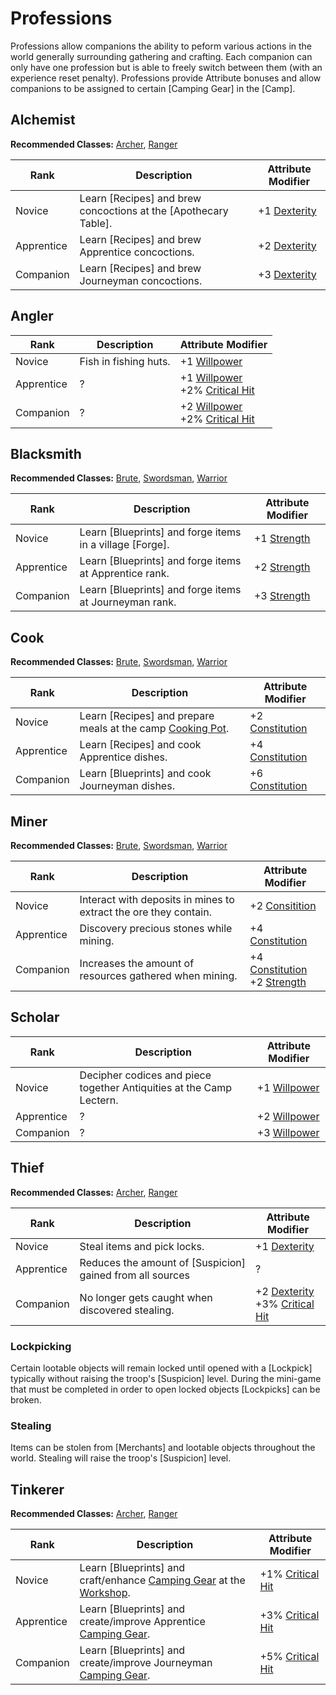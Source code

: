 # Professions

Professions allow companions the ability to peform various actions in the world generally surrounding gathering and crafting. Each companion can only have one profession but is able to freely switch between them (with an experience reset penalty). Professions provide Attribute bonuses and allow companions to be assigned to certain [Camping Gear] in the [Camp]. 

## Alchemist

**Recommended Classes:** [Archer](archer.md), [Ranger](ranger.md)

| Rank       | Description                                                     | Attribute Modifier                      |
|------------|-----------------------------------------------------------------|-----------------------------------------|
| Novice     | Learn [Recipes] and brew concoctions at the [Apothecary Table]. | +1 [Dexterity](attributes.md#dexterity) |
| Apprentice | Learn [Recipes] and brew Apprentice concoctions.                | +2 [Dexterity](attributes.md#dexterity) |
| Companion  | Learn [Recipes] and brew Journeyman concoctions.                | +3 [Dexterity](attributes.md#dexterity) |


## Angler

| Rank       | Description           | Attribute Modifier                                                                           |
|------------|-----------------------|----------------------------------------------------------------------------------------------|
| Novice     | Fish in fishing huts. | +1 [Willpower](attributes.md#willpower)                                                      |
| Apprentice | ?                     | +1 [Willpower](attributes.md#willpower) <br/> +2% [Critical Hit](attributes.md#critical-hit) |
| Companion  | ?                     | +2 [Willpower](attributes.md#willpower) <br/> +2% [Critical Hit](attributes.md#critical-hit) |


## Blacksmith

**Recommended Classes:** [Brute](brute.md), [Swordsman](swordsman.md), [Warrior](warrior.md)

| Rank       | Description                                              | Attribute Modifier                    |
|------------|----------------------------------------------------------|---------------------------------------|
| Novice     | Learn [Blueprints] and forge items in a village [Forge]. | +1 [Strength](attributes.md#strength) |
| Apprentice | Learn [Blueprints] and forge items at Apprentice rank.   | +2 [Strength](attributes.md#strength) |
| Companion  | Learn [Blueprints] and forge items at Journeyman rank.   | +3 [Strength](attributes.md#strength) |


## Cook

**Recommended Classes:** [Brute](brute.md), [Swordsman](swordsman.md), [Warrior](warrior.md)

| Rank       | Description                                                                          | Attribute Modifier                            |
|------------|--------------------------------------------------------------------------------------|-----------------------------------------------|
| Novice     | Learn [Recipes] and prepare meals at the camp [Cooking Pot](../camp/cooking_pot.md). | +2 [Constitution](attributes.md#constitution) |
| Apprentice | Learn [Recipes] and cook Apprentice dishes.                                          | +4 [Constitution](attributes.md#constitution) |
| Companion  | Learn [Blueprints] and cook Journeyman dishes.                                       | +6 [Constitution](attributes.md#constitution) |


## Miner

**Recommended Classes:** [Brute](brute.md), [Swordsman](swordsman.md), [Warrior](warrior.md)

| Rank       | Description                                                      | Attribute Modifier                                                                                        |
|------------|------------------------------------------------------------------|-----------------------------------------------------------------------------------------------------------|
| Novice     | Interact with deposits in mines to extract the ore they contain. | +2 [Consitition](attributes.md#constitution)                                                              |
| Apprentice | Discovery precious stones while mining.                          | +4 [Constitution](attributes.md#constitution)                                                             |
| Companion  | Increases the amount of resources gathered when mining.          | <div>+4 [Constitution](attributes.md#constitution)</div> <div>+2 [Strength](attributes.md#strength)</div> |


## Scholar

| Rank       | Description                                                          | Attribute Modifier                      |
|------------|----------------------------------------------------------------------|-----------------------------------------|
| Novice     | Decipher codices and piece together Antiquities at the Camp Lectern. | +1 [Willpower](attributes.md#willpower) |
| Apprentice | ?                                                                    | +2 [Willpower](attributes.md#willpower) |
| Companion  | ?                                                                    | +3 [Willpower](attributes.md#willpower) |


## Thief

**Recommended Classes:** [Archer](archer.md), [Ranger](ranger.md)

| Rank       | Description                                               | Attribute Modifier                                                                                          |
|------------|-----------------------------------------------------------|-------------------------------------------------------------------------------------------------------------|
| Novice     | Steal items and pick locks.                               | +1 [Dexterity](attributes.md#dexterity)                                                                     |
| Apprentice | Reduces the amount of [Suspicion] gained from all sources | ?                                                                                                           |
| Companion  | No longer gets caught when discovered stealing.           | <div>+2 [Dexterity](attributes.md#dexterity)</div><div>+3% [Critical Hit](attributes.md#critical-hit)</div> |

### Lockpicking
Certain lootable objects will remain locked until opened with a [Lockpick] typically without raising the troop's [Suspicion] level. During the mini-game that must be completed in order to open locked objects [Lockpicks] can be broken. 

### Stealing
Items can be stolen from [Merchants] and lootable objects throughout the world. Stealing will raise the troop's [Suspicion] level.

## Tinkerer

**Recommended Classes:** [Archer](archer.md), [Ranger](ranger.md)

| Rank       | Description                                                                                                               | Attribute Modifier                             |
|------------|---------------------------------------------------------------------------------------------------------------------------|------------------------------------------------|
| Novice     | Learn [Blueprints] and craft/enhance [Camping Gear](../inventory/camping_gear.md) at the [Workshop](../camp/workshop.md). | +1% [Critical Hit](attributes.md#critical-hit) |
| Apprentice | Learn [Blueprints] and create/improve Apprentice [Camping Gear](../inventory/camping_gear.md).                            | +3% [Critical Hit](attributes.md#critical-hit) |
| Companion  | Learn [Blueprints] and create/improve Journeyman [Camping Gear](../inventory/camping_gear.md).                            | +5% [Critical Hit](attributes.md#critical-hit) |
